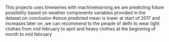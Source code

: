This projects uses timeseries with machinelearning,we are predicting future possibility based on weather components variables provided in the dataset.on conclusion #since predicted  mean is lower at start of 2017 and  increases  later on ,we can recommend to the people of delhi to wear light clothes  from mid february to  april and  heavy clothes at the beginning of month to mid february

